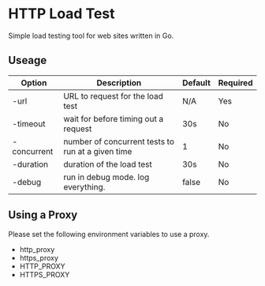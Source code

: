 # HTTP Load Test

Simple load testing tool for web sites written in Go.

## Useage

| Option | Description | Default | Required |
| ------ | ----------- | ------- | -------- |
| -url | URL to request for the load test | N/A | Yes |
| -timeout | wait for before timing out a request | 30s | No |
| -concurrent | number of concurrent tests to run at a given time | 1 | No |
| -duration | duration of the load test | 30s | No |
| -debug | run in debug mode. log everything. | false | No |

## Using a Proxy

Please set the following environment variables to use a proxy.

* http_proxy
* https_proxy
* HTTP_PROXY
* HTTPS_PROXY
